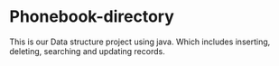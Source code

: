 # Phonebook-directory
This is our Data structure project using java. Which includes inserting, deleting, searching and updating records.
